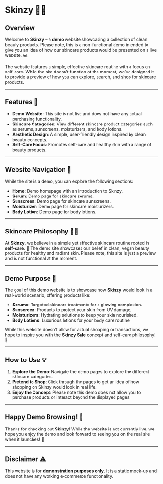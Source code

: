# Skinzy 🌿✨ 

## Overview
Welcome to **Skinzy** – a **demo** website showcasing a collection of clean beauty products. Please note, this is a non-functional demo intended to give you an idea of how our skincare products would be presented on a live website. 💻 

The website features a simple, effective skincare routine with a focus on self-care. While the site doesn’t function at the moment, we’ve designed it to provide a preview of how you can explore, search, and shop for skincare products.

---

## Features 🌟
- **Demo Website**: This site is not live and does not have any actual purchasing functionality.
- **Skincare Categories**: View different skincare product categories such as serums, sunscreens, moisturizers, and body lotions.
- **Aesthetic Design**: A simple, user-friendly design inspired by clean beauty concepts.
- **Self-Care Focus**: Promotes self-care and healthy skin with a range of beauty products.

---

## Website Navigation 🧭
While the site is a demo, you can explore the following sections:
- **Home**: Demo homepage with an introduction to Skinzy.
- **Serum**: Demo page for skincare serums.
- **Sunscreen**: Demo page for skincare sunscreens.
- **Moisturizer**: Demo page for skincare moisturizers.
- **Body Lotion**: Demo page for body lotions.

---

## Skincare Philosophy 💆‍♀️
At **Skinzy**, we believe in a simple yet effective skincare routine rooted in **self-care**. 🌱 The demo site showcases our belief in clean, vegan beauty products for healthy and radiant skin. Please note, this site is just a preview and is not functional at the moment.

---

## Demo Purpose 📸
The goal of this demo website is to showcase how **Skinzy** would look in a real-world scenario, offering products like:
- **Serums**: Targeted skincare treatments for a glowing complexion.
- **Sunscreen**: Products to protect your skin from UV damage.
- **Moisturizers**: Hydrating solutions to keep your skin nourished.
- **Body Lotions**: Luxurious lotions for your body care routine.

While this website doesn’t allow for actual shopping or transactions, we hope to inspire you with the **Skinzy Sale** concept and self-care philosophy! 💖

---

## How to Use 💡
1. **Explore the Demo**: Navigate the demo pages to explore the different skincare categories.
2. **Pretend to Shop**: Click through the pages to get an idea of how shopping on Skinzy would look in real life.
3. **Enjoy the Concept**: Please note this demo does not allow you to purchase products or interact beyond the displayed pages.

---


## Happy Demo Browsing! 🎉
Thanks for checking out **Skinzy**! While the website is not currently live, we hope you enjoy the demo and look forward to seeing you on the real site when it launches! 🌟

---

## Disclaimer ⚠️
This website is for **demonstration purposes only**. It is a static mock-up and does not have any working e-commerce functionality.
